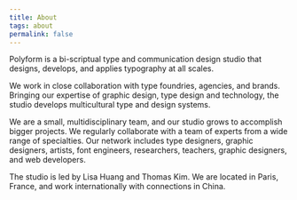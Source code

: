 ```yaml
---
title: About
tags: about
permalink: false
---
```


Polyform is a bi-scriptual type and communication design studio that designs, develops, and applies typography at all scales.

We work in close collaboration with type foundries, agencies, and brands. Bringing our expertise of graphic design, type design and technology, the studio develops multicultural type and design systems.

We are a small, multidisciplinary team, and our studio grows to accomplish bigger projects. We regularly collaborate with a team of experts from a wide range of specialties. Our network includes type designers, graphic designers, artists, font engineers, researchers, teachers, graphic designers, and web developers.

The studio is led by Lisa Huang and Thomas Kim. We are located in Paris, France, and work internationally with connections in China.
